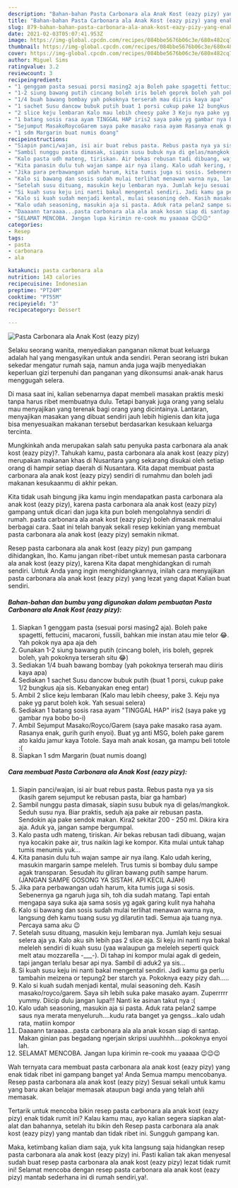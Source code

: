 ```yaml
---
description: "Bahan-bahan Pasta Carbonara ala Anak Kost (eazy pizy) yang enak Untuk Jualan"
title: "Bahan-bahan Pasta Carbonara ala Anak Kost (eazy pizy) yang enak Untuk Jualan"
slug: 879-bahan-bahan-pasta-carbonara-ala-anak-kost-eazy-pizy-yang-enak-untuk-jualan
date: 2021-02-03T05:07:41.953Z
image: https://img-global.cpcdn.com/recipes/084bbe5676b06c3e/680x482cq70/pasta-carbonara-ala-anak-kost-eazy-pizy-foto-resep-utama.jpg
thumbnail: https://img-global.cpcdn.com/recipes/084bbe5676b06c3e/680x482cq70/pasta-carbonara-ala-anak-kost-eazy-pizy-foto-resep-utama.jpg
cover: https://img-global.cpcdn.com/recipes/084bbe5676b06c3e/680x482cq70/pasta-carbonara-ala-anak-kost-eazy-pizy-foto-resep-utama.jpg
author: Miguel Sims
ratingvalue: 3.2
reviewcount: 3
recipeingredient:
- "1 genggam pasta sesuai porsi masing2 aja Boleh pake spagetti fettucini macaroni fussili bahkan mie instan atau mie telor  Yah pokok nya apa aja deh"
- "1-2 siung bawang putih cincang boleh iris boleh geprek boleh yah pokoknya terserah situ "
- "1/4 buah bawang bombay yah pokoknya terserah mau diiris kaya apa"
- "1 sachet Susu dancow bubuk putih buat 1 porsi cukup pake 12 bungkus aja sis Kebanyakan eneg entar"
- "2 slice keju lembaran Kalo mau lebih cheesy pake 3 Keju nya pake yg parut boleh kok Yah sesuai selera"
- "1 batang sosis rasa ayam TINGGAL HAP iris2 saya pake yg gambar nya bobo boi"
- "Sejumput MasakoRoycoGarem saya pake masako rasa ayam Rasanya enak gurih gurih enyoi Buat yg anti MSG boleh pake garem ato kaldu jamur kaya Totole Saya mah anak kosan ga mampu beli totole "
- "1 sdm Margarin buat numis doang"
recipeinstructions:
- "Siapin panci/wajan, isi air buat rebus pasta. Rebus pasta nya ya sis (kasih garem sejumput ke rebusan pasta, biar ga hambar)"
- "Sambil nunggu pasta dimasak, siapin susu bubuk nya di gelas/mangkok. Seduh susu nya. Biar praktis, seduh aja pake air rebusan pasta. Sendokin aja pake sendok makan. Kira2 sekitar 200 - 250 ml. Dikira kira aja. Aduk ya, jangan sampe bergumpal."
- "Kalo pasta udh mateng, tiriskan. Air bekas rebusan tadi dibuang, wajan nya kocakin pake air, trus naikin lagi ke kompor. Kita mulai untuk tahap tumis menumis yuk..."
- "Kita panasin dulu tuh wajan sampe air nya ilang. Kalo udah kering, masukin margarin sampe meleleh. Trus tumis si bombay dulu sampe agak transparan. Sesudah itu giliran bawang putih sampe harum. (JANGAN SAMPE GOSONG YA SISTAH. API KECIL AJAH)"
- "Jika para perbawangan udah harum, kita tumis juga si sosis. Sebenernya ga ngaruh juga sih, toh dia sudah matang. Tapi entah mengapa saya suka aja sama sosis yg agak garing kulit nya hahaha"
- "Kalo si bawang dan sosis sudah mulai terlihat menawan warna nya, langsung deh kamu tuang susu yg dilarutin tadi. Semua aja tuang nya. Percaya sama aku 😉"
- "Setelah susu dituang, masukin keju lembaran nya. Jumlah keju sesuai selera aja ya. Kalo aku sih lebih pas 2 slice aja. Si keju ini nanti nya bakal meleleh sendiri di kuah susu (yaa walaupun ga meleleh seperti quick melt atau mozzarella -___-). Di tahap ini kompor mulai agak di gedein, tapi jangan terlalu besar api nya. Sambil di aduk2 ya sis..."
- "Si kuah susu keju ini nanti bakal mengental sendiri. Jadi kamu ga perlu tambahin meizena or tepung2 ber starch ya. Pokoknya eazy pizy dah....."
- "Kalo si kuah sudah menjadi kental, mulai seasoning deh. Kasih masako/royco/garem. Saya sih lebih suka pake masako ayam. Zuperrrrr yummy. Diicip dulu jangan lupa!!! Nanti ke asinan takut nya :("
- "Kalo udah seasoning, masukin aja si pasta. Aduk rata pelan2 sampe saus nya merata menyeluruh....kudu rata banget ya gengss...kalo udah rata, matiin kompor"
- "Daaaann taraaaa...pasta carbonara ala ala anak kosan siap di santap. Makan ginian pas begadang ngerjain skripsi uuuhhhh....pokoknya enyoi lah."
- "SELAMAT MENCOBA. Jangan lupa kirimin re-cook mu yaaaaa 😉😉😉"
categories:
- Resep
tags:
- pasta
- carbonara
- ala

katakunci: pasta carbonara ala 
nutrition: 143 calories
recipecuisine: Indonesian
preptime: "PT24M"
cooktime: "PT55M"
recipeyield: "3"
recipecategory: Dessert

---
```



![Pasta Carbonara ala Anak Kost (eazy pizy)](https://img-global.cpcdn.com/recipes/084bbe5676b06c3e/680x482cq70/pasta-carbonara-ala-anak-kost-eazy-pizy-foto-resep-utama.jpg)

Selaku seorang wanita, menyediakan panganan nikmat buat keluarga adalah hal yang mengasyikan untuk anda sendiri. Peran seorang istri bukan sekedar mengatur rumah saja, namun anda juga wajib menyediakan keperluan gizi terpenuhi dan panganan yang dikonsumsi anak-anak harus menggugah selera.

Di masa  saat ini, kalian sebenarnya dapat membeli masakan praktis meski tanpa harus ribet membuatnya dulu. Tetapi banyak juga orang yang selalu mau menyajikan yang terenak bagi orang yang dicintainya. Lantaran, menyajikan masakan yang dibuat sendiri jauh lebih higienis dan kita juga bisa menyesuaikan makanan tersebut berdasarkan kesukaan keluarga tercinta. 



Mungkinkah anda merupakan salah satu penyuka pasta carbonara ala anak kost (eazy pizy)?. Tahukah kamu, pasta carbonara ala anak kost (eazy pizy) merupakan makanan khas di Nusantara yang sekarang disukai oleh setiap orang di hampir setiap daerah di Nusantara. Kita dapat membuat pasta carbonara ala anak kost (eazy pizy) sendiri di rumahmu dan boleh jadi makanan kesukaanmu di akhir pekan.

Kita tidak usah bingung jika kamu ingin mendapatkan pasta carbonara ala anak kost (eazy pizy), karena pasta carbonara ala anak kost (eazy pizy) gampang untuk dicari dan juga kita pun boleh mengolahnya sendiri di rumah. pasta carbonara ala anak kost (eazy pizy) boleh dimasak memalui berbagai cara. Saat ini telah banyak sekali resep kekinian yang membuat pasta carbonara ala anak kost (eazy pizy) semakin nikmat.

Resep pasta carbonara ala anak kost (eazy pizy) pun gampang dihidangkan, lho. Kamu jangan ribet-ribet untuk memesan pasta carbonara ala anak kost (eazy pizy), karena Kita dapat menghidangkan di rumah sendiri. Untuk Anda yang ingin menghidangkannya, inilah cara menyajikan pasta carbonara ala anak kost (eazy pizy) yang lezat yang dapat Kalian buat sendiri.

<!--inarticleads1-->

##### Bahan-bahan dan bumbu yang digunakan dalam pembuatan Pasta Carbonara ala Anak Kost (eazy pizy):

1. Siapkan 1 genggam pasta (sesuai porsi masing2 aja). Boleh pake spagetti, fettucini, macaroni, fussili, bahkan mie instan atau mie telor 😂. Yah pokok nya apa aja deh
1. Gunakan 1-2 siung bawang putih (cincang boleh, iris boleh, geprek boleh, yah pokoknya terserah situ 😂)
1. Sediakan 1/4 buah bawang bombay (yah pokoknya terserah mau diiris kaya apa)
1. Sediakan 1 sachet Susu dancow bubuk putih (buat 1 porsi, cukup pake 1/2 bungkus aja sis. Kebanyakan eneg entar)
1. Ambil 2 slice keju lembaran (Kalo mau lebih cheesy, pake 3. Keju nya pake yg parut boleh kok. Yah sesuai selera)
1. Sediakan 1 batang sosis rasa ayam &#34;TINGGAL HAP&#34; iris2 (saya pake yg gambar nya bobo bo-i)
1. Ambil Sejumput Masako/Royco/Garem (saya pake masako rasa ayam. Rasanya enak, gurih gurih enyoi). Buat yg anti MSG, boleh pake garem ato kaldu jamur kaya Totole. Saya mah anak kosan, ga mampu beli totole :(
1. Siapkan 1 sdm Margarin (buat numis doang)




<!--inarticleads2-->

##### Cara membuat Pasta Carbonara ala Anak Kost (eazy pizy):

1. Siapin panci/wajan, isi air buat rebus pasta. Rebus pasta nya ya sis (kasih garem sejumput ke rebusan pasta, biar ga hambar)
1. Sambil nunggu pasta dimasak, siapin susu bubuk nya di gelas/mangkok. Seduh susu nya. Biar praktis, seduh aja pake air rebusan pasta. Sendokin aja pake sendok makan. Kira2 sekitar 200 - 250 ml. Dikira kira aja. Aduk ya, jangan sampe bergumpal.
1. Kalo pasta udh mateng, tiriskan. Air bekas rebusan tadi dibuang, wajan nya kocakin pake air, trus naikin lagi ke kompor. Kita mulai untuk tahap tumis menumis yuk...
1. Kita panasin dulu tuh wajan sampe air nya ilang. Kalo udah kering, masukin margarin sampe meleleh. Trus tumis si bombay dulu sampe agak transparan. Sesudah itu giliran bawang putih sampe harum. (JANGAN SAMPE GOSONG YA SISTAH. API KECIL AJAH)
1. Jika para perbawangan udah harum, kita tumis juga si sosis. Sebenernya ga ngaruh juga sih, toh dia sudah matang. Tapi entah mengapa saya suka aja sama sosis yg agak garing kulit nya hahaha
1. Kalo si bawang dan sosis sudah mulai terlihat menawan warna nya, langsung deh kamu tuang susu yg dilarutin tadi. Semua aja tuang nya. Percaya sama aku 😉
1. Setelah susu dituang, masukin keju lembaran nya. Jumlah keju sesuai selera aja ya. Kalo aku sih lebih pas 2 slice aja. Si keju ini nanti nya bakal meleleh sendiri di kuah susu (yaa walaupun ga meleleh seperti quick melt atau mozzarella -___-). Di tahap ini kompor mulai agak di gedein, tapi jangan terlalu besar api nya. Sambil di aduk2 ya sis...
1. Si kuah susu keju ini nanti bakal mengental sendiri. Jadi kamu ga perlu tambahin meizena or tepung2 ber starch ya. Pokoknya eazy pizy dah.....
1. Kalo si kuah sudah menjadi kental, mulai seasoning deh. Kasih masako/royco/garem. Saya sih lebih suka pake masako ayam. Zuperrrrr yummy. Diicip dulu jangan lupa!!! Nanti ke asinan takut nya :(
1. Kalo udah seasoning, masukin aja si pasta. Aduk rata pelan2 sampe saus nya merata menyeluruh....kudu rata banget ya gengss...kalo udah rata, matiin kompor
1. Daaaann taraaaa...pasta carbonara ala ala anak kosan siap di santap. Makan ginian pas begadang ngerjain skripsi uuuhhhh....pokoknya enyoi lah.
1. SELAMAT MENCOBA. Jangan lupa kirimin re-cook mu yaaaaa 😉😉😉




Wah ternyata cara membuat pasta carbonara ala anak kost (eazy pizy) yang enak tidak ribet ini gampang banget ya! Anda Semua mampu mencobanya. Resep pasta carbonara ala anak kost (eazy pizy) Sesuai sekali untuk kamu yang baru akan belajar memasak ataupun bagi anda yang telah ahli memasak.

Tertarik untuk mencoba bikin resep pasta carbonara ala anak kost (eazy pizy) enak tidak rumit ini? Kalau kamu mau, ayo kalian segera siapkan alat-alat dan bahannya, setelah itu bikin deh Resep pasta carbonara ala anak kost (eazy pizy) yang mantab dan tidak ribet ini. Sungguh gampang kan. 

Maka, ketimbang kalian diam saja, yuk kita langsung saja hidangkan resep pasta carbonara ala anak kost (eazy pizy) ini. Pasti kalian tak akan menyesal sudah buat resep pasta carbonara ala anak kost (eazy pizy) lezat tidak rumit ini! Selamat mencoba dengan resep pasta carbonara ala anak kost (eazy pizy) mantab sederhana ini di rumah sendiri,ya!.

